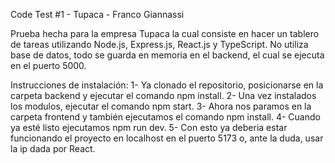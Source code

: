 Code Test #1 - Tupaca - Franco Giannassi

Prueba hecha para la empresa Tupaca la cual consiste en hacer un tablero de tareas utilizando Node.js, Express.js, React.js y TypeScript. No utiliza base de datos, todo se guarda en memoria en el backend, el cual se ejecuta en el puerto 5000.

Instrucciones de instalación:
    1- Ya clonado el repositorio, posicionarse en la carpeta backend y ejecutar el comando npm install.
    2- Una vez instalados los modulos, ejecutar el comando npm start.
    3- Ahora nos paramos en la carpeta frontend y también ejecutamos el comando npm install.
    4- Cuando ya esté listo ejecutamos npm run dev.
    5- Con esto ya deberia estar funcionando el proyecto en localhost en el puerto 5173 o, ante la duda, usar  la ip dada por React.
